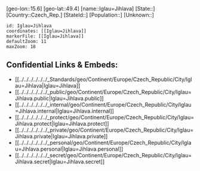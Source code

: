 ﻿---
location: [49.4,15.6]
mapzoom: [7,12] 
mapmarker: city 
type: City
tags:
- geo/City


SpocWebEntityId: 31091
isDeleted: false
confidential: public

---
[geo-lon::15.6]
[geo-lat::49.4]
[name::Iglau=Jihlava]
[State::]
[Country::Czech_Rep.]
[StateId::]
[Population::]
[Unknown::]


```leaflet
id: Iglau=Jihlava
coordinates: [[Iglau=Jihlava]]
markerFile: [[Iglau=Jihlava]]
defaultZoom: 11 
maxZoom: 18
```


## Confidential Links & Embeds: 
- [[../../../../../../_Standards/geo/Continent/Europe/Czech_Republic/City/Iglau=Jihlava|Iglau=Jihlava]] 
- [[../../../../../../_public/geo/Continent/Europe/Czech_Republic/City/Iglau=Jihlava.public|Iglau=Jihlava.public]] 
- [[../../../../../../_internal/geo/Continent/Europe/Czech_Republic/City/Iglau=Jihlava.internal|Iglau=Jihlava.internal]] 
- [[../../../../../../_protect/geo/Continent/Europe/Czech_Republic/City/Iglau=Jihlava.protect|Iglau=Jihlava.protect]] 
- [[../../../../../../_private/geo/Continent/Europe/Czech_Republic/City/Iglau=Jihlava.private|Iglau=Jihlava.private]] 
- [[../../../../../../_personal/geo/Continent/Europe/Czech_Republic/City/Iglau=Jihlava.personal|Iglau=Jihlava.personal]] 
- [[../../../../../../_secret/geo/Continent/Europe/Czech_Republic/City/Iglau=Jihlava.secret|Iglau=Jihlava.secret]] 

